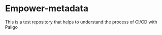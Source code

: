 # Empower-metadata
This is a test repository that helps to understand the process of CI/CD with Paligo
